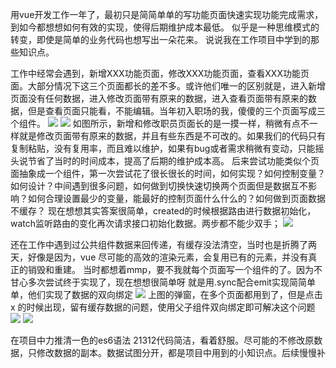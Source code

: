 用vue开发工作一年了，最初只是简简单单的写功能页面快速实现功能完成需求，到如今都想想如何有效的实现，使得后期维护成本最低。 似乎是一种思维模式的转变，即使是简单的业务代码也想写出一朵花来。
说说我在工作项目中学到的那些知识点。

工作中经常会遇到，新增XXX功能页面，修改XXX功能页面，查看XXX功能页面。大部分情况下这三个页面都长的差不多。或许他们唯一的区别就是，进入新增页面没有任何数据，进入修改页面带有原来的数据，进入查看页面带有原来的数据，但是查看页面只能看，不能编辑。当年初入职场的我，傻傻的三个页面写成三个组件。
![](https://pic4.zhimg.com/80/v2-32bd9c55e22afec4525357cce1c890eb_hd.jpg)
![](https://pic4.zhimg.com/80/v2-9de6d79d48740419fccdbfe328c70ee7_hd.jpg)
如图所示，新增和修改职员页面长的是一摸一样，稍微有点不一样就是修改页面带有原来的数据，并且有些东西是不可改的。如果我们的代码只有复制粘贴，没有复用率，而且难以维护，如果有bug或者需求稍微有变动，只能摇头说节省了当时的时间成本，提高了后期的维护成本高。
后来尝试功能类似个页面抽象成一个组件，第一次尝试花了很长很长的时间，如何实现？如何控制变量？如何设计？中间遇到很多问题，如何做到切换快速切换两个页面但是数据互不影响？如何合理设置最少的变量，能最好的控制页面什么什么的？如何做到页面数据不缓存？
现在想想其实答案很简单，created的时候根据路由进行数据初始化，watch监听路由的变化再次请求接口初始化数据。两步都不能少双手；
![](https://pic1.zhimg.com/80/v2-bbbc1d5943860faab748caacacb2c8ac_hd.jpg)

还在工作中遇到过公共组件数据来回传递，有缓存没法清空，当时也是折腾了两天，好像是因为，vue 尽可能的高效的渲染元素，会复用已有的元素，并没有真正的销毁和重建。
当时都想着mmp，要不我就每个页面写一个组件的了。因为不甘心多次尝试终于实现了，现在想想很简单呀
就是用.sync配合emit实现简简单单，他们实现了数据的双向绑定
![](https://pic3.zhimg.com/80/v2-5751427dac5ab5897057666a036a10f2_hd.jpg)
上图的弹窗，在多个页面都用到了，但是点击   x  的时候出现，留有缓存数据的问题，使用父子组件双向绑定即可解决这个问题
![](https://pic4.zhimg.com/80/v2-9de5ea4f43d4fcf86b304c0abfe6a04f_hd.jpg)
![](https://pic1.zhimg.com/80/v2-ccdd89a0d79712934636e25dcd2fcd60_hd.jpg)

在项目中力推清一色的es6语法 21312代码简洁，看着舒服。尽可能的不修改原数据，只修改数据的副本。数据试图分开，都是项目中用到的小知识点。后续慢慢补
